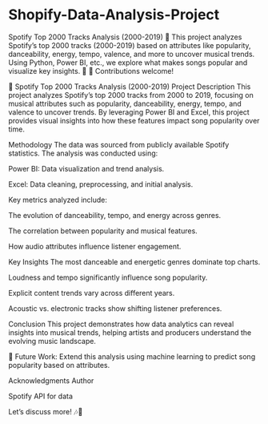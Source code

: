 # Shopify-Data-Analysis-Project
Spotify Top 2000 Tracks Analysis (2000-2019) 🎵 This project analyzes Spotify’s top 2000 tracks (2000-2019) based on attributes like popularity, danceability, energy, tempo, valence, and more to uncover musical trends. Using Python, Power BI, etc., we explore what makes songs popular and visualize key insights. 🚀  📌 Contributions welcome!


🎵 Spotify Top 2000 Tracks Analysis (2000-2019)
Project Description
This project analyzes Spotify’s top 2000 tracks from 2000 to 2019, focusing on musical attributes such as popularity, danceability, energy, tempo, and valence to uncover trends. By leveraging Power BI and Excel, this project provides visual insights into how these features impact song popularity over time.

Methodology
The data was sourced from publicly available Spotify statistics. The analysis was conducted using:

Power BI: Data visualization and trend analysis.

Excel: Data cleaning, preprocessing, and initial analysis.

Key metrics analyzed include:

The evolution of danceability, tempo, and energy across genres.

The correlation between popularity and musical features.

How audio attributes influence listener engagement.

Key Insights
The most danceable and energetic genres dominate top charts.

Loudness and tempo significantly influence song popularity.

Explicit content trends vary across different years.

Acoustic vs. electronic tracks show shifting listener preferences.

Conclusion
This project demonstrates how data analytics can reveal insights into musical trends, helping artists and producers understand the evolving music landscape.

📌 Future Work: Extend this analysis using machine learning to predict song popularity based on attributes.

Acknowledgments
Author

Spotify API for data

Let’s discuss more! 🎶🚀
